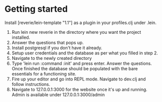 # Getting started


Install [reverie/lein-template "1.1"] as a plugin in your profiles.clj under .lein. 

1. Run lein new reverie <name-of-project> in the directory where you want the project installed.
2. Answer the questions that pops up.
3. Install postgresql if you don't have it already.
4. Setup user credentials and the database as per what you filled in step 2.
5. Navigate to the newly created directory <name-of-project>
6. Type 'lein run :command :init' and press enter. Answer the questions. Once finished the database should be populated with the bare essentials for a functioning site.
7. Fire up your editor and go into REPL mode. Navigate to dev.clj and follow instructions.
8. Navigate to 127.0.0.1:3000 for the website once it's up and running. Admin is available under 127.0.0.1:3000/admin
